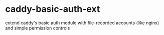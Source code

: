 # caddy-basic-auth-ext
extend caddy's basic auth module with file-recorded accounts (like nginx) and simple permission controls
